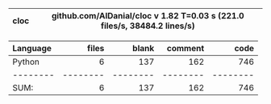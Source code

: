 cloc|github.com/AlDanial/cloc v 1.82  T=0.03 s (221.0 files/s, 38484.2 lines/s)
--- | ---

Language|files|blank|comment|code
:-------|-------:|-------:|-------:|-------:
Python|6|137|162|746
--------|--------|--------|--------|--------
SUM:|6|137|162|746
